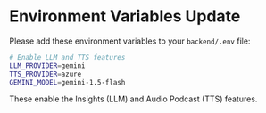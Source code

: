 # Environment Variables Update

Please add these environment variables to your `backend/.env` file:

```bash
# Enable LLM and TTS features
LLM_PROVIDER=gemini
TTS_PROVIDER=azure
GEMINI_MODEL=gemini-1.5-flash
```

These enable the Insights (LLM) and Audio Podcast (TTS) features.
